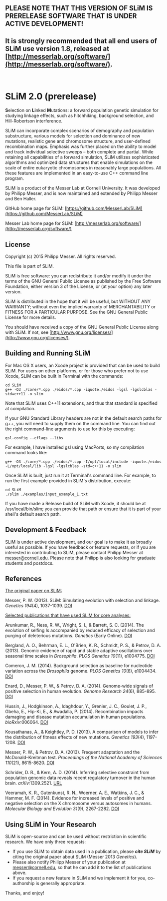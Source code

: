 PLEASE NOTE THAT THIS VERSION OF SLiM IS PRERELEASE SOFTWARE THAT IS UNDER ACTIVE DEVELOPMENT!
---------------------------------------------------------------------------------------------
It is strongly recommended that all end users of SLiM use version 1.8, released at [http://messerlab.org/software/](http://messerlab.org/software/).
---------------------------------------------------------------------------------------------
 

SLiM 2.0 (prerelease)
=================

**S**election on **Li**nked **M**utations: a forward population genetic simulation for studying linkage effects, such as hitchhiking, background selection, and Hill-Robertson interference.

SLiM can incorporate complex scenarios of demography and population substructure, various models for selection and dominance of new mutations, realistic gene and chromosome structure, and user-defined recombination maps. Emphasis was further placed on the ability to model and track individual selective sweeps – both complete and partial. While retaining all capabilities of a forward simulation, SLiM utilizes sophisticated algorithms and optimized data structures that enable simulations on the scale of entire eukaryotic chromosomes in reasonably large populations. All these features are implemented in an easy-to-use C++ command line program.

SLiM is a product of the Messer Lab at Cornell University. It was developed by Philipp Messer, and is now maintained and extended by Philipp Messer and Ben Haller.

GitHub home page for SLiM: [https://github.com/MesserLab/SLiM](https://github.com/MesserLab/SLiM)

Messer Lab home page for SLiM: [http://messerlab.org/software/](http://messerlab.org/software/)

License
----------

Copyright (c) 2015 Philipp Messer.  All rights reserved.

This file is part of SLiM.

SLiM is free software: you can redistribute it and/or modify it under the terms of the GNU General Public License as published by the Free Software Foundation, either version 3 of the License, or (at your option) any later version.

SLiM is distributed in the hope that it will be useful, but WITHOUT ANY WARRANTY; without even the implied warranty of MERCHANTABILITY or FITNESS FOR A PARTICULAR PURPOSE.  See the GNU General Public License for more details.

You should have received a copy of the GNU General Public License along with SLiM.  If not, see [http://www.gnu.org/licenses/](http://www.gnu.org/licenses/).

Building and Running SLiM
------------------------------------
For Mac OS X users, an Xcode project is provided that can be used to build SLiM. For users on other platforms, or for those who prefer not to use Xcode, SLiM can be built in Terminal with the commands:

```
cd SLiM
g++ -O3 ./core/*.cpp ./eidos/*.cpp -iquote./eidos -lgsl -lgslcblas -std=c++11 -o slim
```

Note that SLiM uses C++11 extensions, and thus that standard is specified at compilation.

If your GNU Standard Library headers are not in the default search paths for g++, you will need to supply them on the command line.  You can find out the right command-line arguments to use for this by executing:

```
gsl-config --cflags --libs
```

For example, I have installed gsl using MacPorts, so my compilation command looks like:

```
g++ -O3 ./core/*.cpp ./eidos/*.cpp -I/opt/local/include -iquote./eidos -L/opt/local/lib -lgsl -lgslcblas -std=c++11 -o slim
```

Once SLiM is built, just run it at Terminal's command line. For example, to run the first example provided in SLiM's distribution, execute:

```
cd SLiM
./slim ./examples/input_example_1.txt
```

If you have made a Release build of SLiM with Xcode, it should be at /usr/local/bin/slim; you can provide that path or ensure that it is part of your shell's default search path.

Development & Feedback
-----------------------------------
SLiM is under active development, and our goal is to make it as broadly useful as possible.  If you have feedback or feature requests, or if you are interested in contributing to SLiM, please contact Philipp Messer at [messer@cornell.edu](mailto:messer@cornell.edu). Please note that Philipp is also looking for graduate students and postdocs.

References
---------------
<u>The original paper on SLiM:</u>

Messer, P. W. (2013). SLiM: Simulating evolution with selection and linkage. *Genetics 194*(4), 1037-1039.  [DOI](http://dx.doi.org/10.1534/genetics.113.152181)

<u>Selected publications that have used SLiM for core analyses:</u>

Arunkumar, R., Ness, R. W., Wright, S. I., & Barrett, S. C. (2014). The evolution of selfing Is accompanied by reduced efficacy of selection and purging of deleterious mutations. *Genetics* (Early Online).  [DOI](http://dx.doi.org/10.1534/genetics.114.172809)

Bergland, A. O., Behrman, E. L., O'Brien, K. R., Schmidt, P. S., & Petrov, D. A. (2013). Genomic evidence of rapid and stable adaptive oscillations over seasonal time scales in *Drosophila*. *PLOS Genetics 10*(11), e1004775.  [DOI](http://dx.doi.org/10.1371/journal.pgen.1004775)

Comeron, J. M. (2014). Background selection as baseline for nucleotide variation across the *Drosophila* genome. *PLOS Genetics 10*(6), e1004434.  [DOI](http://dx.doi.org/10.1371/journal.pgen.1004434)

Enard, D., Messer, P. W., & Petrov, D. A. (2014). Genome-wide signals of positive selection in human evolution. *Genome Research 24*(6), 885-895.  [DOI](http://dx.doi.org/10.1101/gr.164822.113)

Hussin, J., Hodgkinson, A., Idaghdour, Y., Grenier, J. C., Goulet, J. P., Gbeha, E., Hip-Ki, E., & Awadalla, P. (2014). Recombination impacts damaging and disease mutation accumulation in human populations. *bioRxiv*:006064.  [DOI](http://dx.doi.org/10.1101/006064)

Kousathanas, A., & Keightley, P. D. (2013). A comparison of models to infer the distribution of fitness effects of new mutations. *Genetics 193*(4), 1197-1208.  [DOI](http://dx.doi.org/10.1534/genetics.112.148023)

Messer, P. W., & Petrov, D. A. (2013). Frequent adaptation and the McDonald–Kreitman test. *Proceedings of the National Academy of Sciences 110*(21), 8615-8620.  [DOI](http://dx.doi.org/10.1073/pnas.1220835110)

Schrider, D. R., & Kern, A. D. (2014). Inferring selective constraint from population genomic data reveals recent regulatory turnover in the human brain.  *arXiv*:1309.2521.  [URL](http://arxiv.org/abs/1309.2521)

Veeramah, K. R., Gutenkunst, R. N., Woerner, A. E., Watkins, J. C., & Hammer, M. F. (2014). Evidence for increased levels of positive and negative selection on the X chromosome versus autosomes in humans. *Molecular Biology and Evolution 31*(9), 2267-2282.  [DOI](http://dx.doi.org/10.1093/molbev/msu166)

Using SLiM in Your Research
---------------------------------------

SLiM is open-source and can be used without restriction in scientific research.  We have only three requests:

  * If you use SLiM to obtain data used in a publication, please ***cite SLiM*** by citing the original paper about SLiM (Messer 2013 *Genetics*).
  * Please also notify Philipp Messer of your publication at [messer@cornell.edu](mailto:messer@cornell.edu), so that he can add it to the list of publications above.
  * If you request a new feature in SLiM and we implement it for you, co-authorship is generally appropriate.

Thanks, and enjoy!